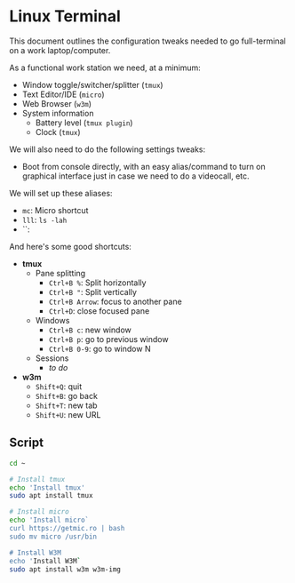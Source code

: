 # Linux Terminal

This document outlines the configuration tweaks needed to go full-terminal on a work laptop/computer.

As a functional work station we need, at a minimum:

- Window toggle/switcher/splitter (`tmux`)
- Text Editor/IDE (`micro`)
- Web Browser (`w3m`)
- System information
  - Battery level (`tmux plugin`)
  - Clock (`tmux`)

We will also need to do the following settings tweaks:

- Boot from console directly, with an easy alias/command to turn on graphical interface just in case we need to do a videocall, etc.

We will set up these aliases:

- `mc`: Micro shortcut
- `lll`: `ls -lah`
- ``:

And here's some good shortcuts:

- **tmux**
  - Pane splitting
    - `Ctrl+B %`: Split horizontally
    - `Ctrl+B "`: Split vertically
    - `Ctrl+B Arrow`: focus to another pane
    - `Ctrl+D`: close focused pane
  - Windows
    - `Ctrl+B c`: new window
    - `Ctrl+B p`: go to previous window
    - `Ctrl+B 0-9`: go to window N
  - Sessions
    - _to do_
- **w3m**
  - `Shift+Q`: quit
  - `Shift+B`: go back
  - `Shift+T`: new tab
  - `Shift+U`: new URL

## Script

```sh
cd ~

# Install tmux
echo 'Install tmux'
sudo apt install tmux

# Install micro
echo 'Install micro`
curl https://getmic.ro | bash
sudo mv micro /usr/bin

# Install W3M
echo 'Install W3M`
sudo apt install w3m w3m-img




```
